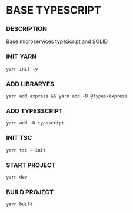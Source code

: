 # BASE TYPESCRIPT

### DESCRIPTION
Base microservices typeScript and SOLID

### INIT YARN
```
yarn init -y 
```
### ADD LIBRARYES
```
yarn add express && yarn add -D @types/express
```
### ADD TYPESSCRIPT
```
yarn add -D typescript
```
### INIT TSC
```
yarn tsc --init
```

### START PROJECT
```
yarn dev
```
### BUILD PROJECT
```
yarn build
```